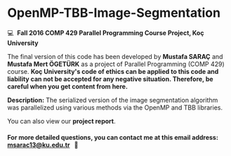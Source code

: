 # OpenMP-TBB-Image-Segmentation

:computer: &nbsp;**Fall 2016 COMP 429 Parallel Programming Course Project, Koç University**

The final version of this code has been developed by **Mustafa SARAÇ** and **Mustafa Mert ÖGETÜRK** as a project of Parallel Programming (COMP 429) course. **Koç University's code of ethics can be applied to this code and liability can not be accepted for any negative situation. Therefore, be careful when you get content from here.**

**Description:** The serialized version of the image segmentation algorithm was parallelized using various methods via the OpenMP and TBB libraries.
 
You can also view our **project report**.

#### For more detailed questions, you can contact me at this email address: msarac13@ku.edu.tr &nbsp;&nbsp;:email:
